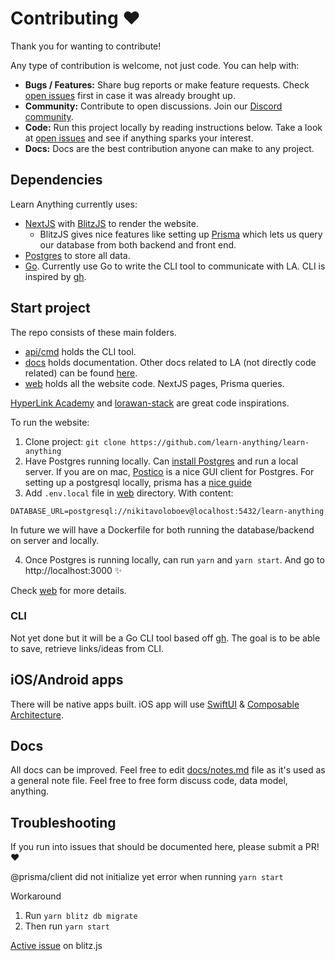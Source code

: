 # Contributing ♥️

Thank you for wanting to contribute!

Any type of contribution is welcome, not just code. You can help with:

- **Bugs / Features:** Share bug reports or make feature requests. Check [open issues](../../issues) first in case it was already brought up.
- **Community:** Contribute to open discussions. Join our [Discord community](https://discord.gg/KKYdWjt).
- **Code:** Run this project locally by reading instructions below. Take a look at [open issues](../../issues) and see if anything sparks your interest.
- **Docs:** Docs are the best contribution anyone can make to any project.

## Dependencies

Learn Anything currently uses:

- [NextJS](https://nextjs.org) with [BlitzJS](https://blitzjs.com) to render the website.
  - BlitzJS gives nice features like setting up [Prisma](https://www.prisma.io/) which lets us query our database from both backend and front end.
- [Postgres](https://www.postgresql.org) to store all data.
- [Go](https://golang.org). Currently use Go to write the CLI tool to communicate with LA. CLI is inspired by [gh](https://github.com/cli/cli).

## Start project

The repo consists of these main folders.

- [api/cmd](api/cmd) holds the CLI tool.
- [docs](docs) holds documentation. Other docs related to LA (not directly code related) can be found [here](https://www.notion.so/learnany/Public-b3b8e046a6bc44549367b84423360b93).
- [web](web) holds all the website code. NextJS pages, Prisma queries.

[HyperLink Academy](https://gitlab.com/jaredpereira/hyperlink-academy) and [lorawan-stack](https://github.com/TheThingsNetwork/lorawan-stack) are great code inspirations.

To run the website:

1. Clone project: `git clone https://github.com/learn-anything/learn-anything`
2. Have Postgres running locally. Can [install Postgres](https://www.postgresql.org) and run a local server. If you are on mac, [Postico](https://eggerapps.at/postico2/) is a nice GUI client for Postgres. For setting up a postgresql locally, prisma has a [nice guide](https://www.prisma.io/docs/guides/database-workflows/setting-up-a-database/postgresql)
3. Add `.env.local` file in [web](web) directory. With content:

```
DATABASE_URL=postgresql://nikitavoloboev@localhost:5432/learn-anything
```

In future we will have a Dockerfile for both running the database/backend on server and locally.

4. Once Postgres is running locally, can run `yarn` and `yarn start`. And go to http://localhost:3000 ✨

Check [web](web) for more details.

### CLI

Not yet done but it will be a Go CLI tool based off [gh](https://github.com/cli/cli). The goal is to be able to save, retrieve links/ideas from CLI.

## iOS/Android apps

There will be native apps built. iOS app will use [SwiftUI](https://developer.apple.com/xcode/swiftui/) & [Composable Architecture](https://github.com/pointfreeco/swift-composable-architecture).

## Docs

All docs can be improved. Feel free to edit [docs/notes.md](docs/notes.md) file as it's used as a general note file. Feel free to free form discuss code, data model, anything.

## Troubleshooting

If you run into issues that should be documented here, please submit a PR! ❤️

@prisma/client did not initialize yet error when running `yarn start`

Workaround

1. Run `yarn blitz db migrate`
2. Then run `yarn start`

[Active issue](https://github.com/blitz-js/blitz/issues/1004) on blitz.js
